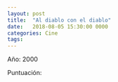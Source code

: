 ```yaml
---
layout: post
title:  "Al diablo con el diablo"
date:   2018-08-05 15:30:00 0000
categories: Cine
tags:
---
```

Año: 2000

Puntuación: <i class="fa fa-star"></i><i class="fa fa-star-half-alt"></i><i class="far fa-star"></i><i class="far fa-star"></i><i class="far fa-star"></i>